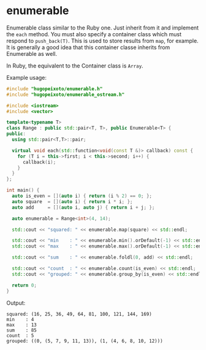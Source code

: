 enumerable
==========

Enumerable class similar to the Ruby one. Just inherit from it and implement
the `each` method.  You must also specify a container class which must respond
to `push_back(T)`. This is used to store results from `map`, for example. It
is generally a good idea that this container classe inherits from Enumerable as well.

In Ruby, the equivalent to the Container class is `Array`.

Example usage:

```c++
#include "hugopeixoto/enumerable.h"
#include "hugopeixoto/enumerable_ostream.h"

#include <iostream>
#include <vector>

template<typename T>
class Range : public std::pair<T, T>, public Enumerable<T> {
public:
  using std::pair<T,T>::pair;

  virtual void each(std::function<void(const T &)> callback) const {
    for (T i = this->first; i < this->second; i++) {
      callback(i);
    }
  }
};

int main() {
  auto is_even = [](auto i) { return (i % 2) == 0; };
  auto square  = [](auto i) { return i * i; };
  auto add     = [](auto i, auto j) { return i + j; };

  auto enumerable = Range<int>(4, 14);

  std::cout << "squared: " << enumerable.map(square) << std::endl;

  std::cout << "min    : " << enumerable.min().orDefault(-1) << std::endl;
  std::cout << "max    : " << enumerable.max().orDefault(-1) << std::endl;

  std::cout << "sum    : " << enumerable.foldl(0, add) << std::endl;

  std::cout << "count  : " << enumerable.count(is_even) << std::endl;
  std::cout << "grouped: " << enumerable.group_by(is_even) << std::endl;

  return 0;
}
```

Output:

```
squared: (16, 25, 36, 49, 64, 81, 100, 121, 144, 169)
min    : 4
max    : 13
sum    : 85
count  : 5
grouped: ((0, (5, 7, 9, 11, 13)), (1, (4, 6, 8, 10, 12)))
```
